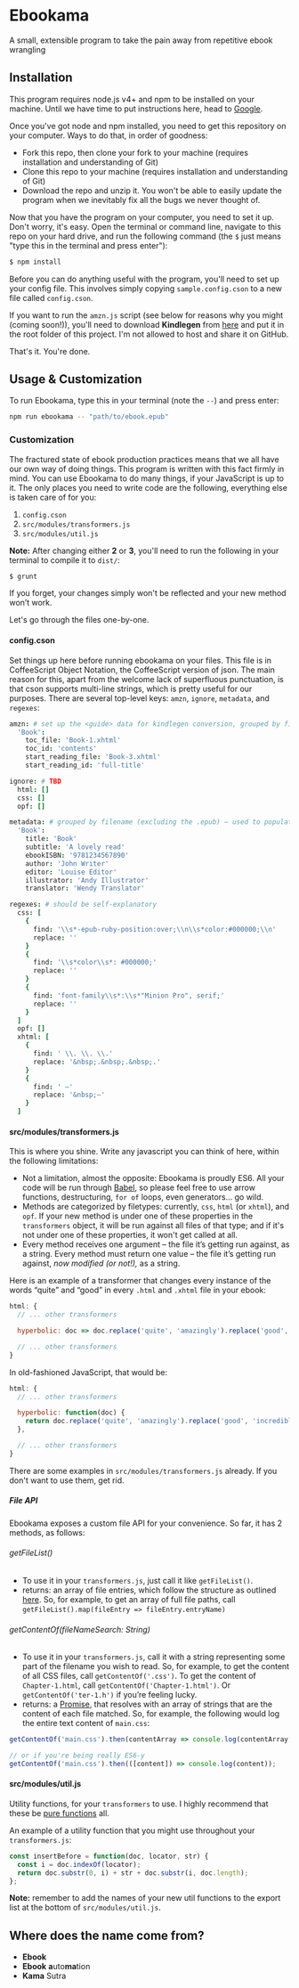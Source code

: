 # Ebookama

A small, extensible program to take the pain away from repetitive ebook wrangling

## Installation

This program requires node.js v4+ and npm to be installed on your machine. Until we have time to put instructions here, head to [Google](http://lmgtfy.com/?q=install+node).

Once you've got node and npm installed, you need to get this repository on your computer. Ways to do that, in order of goodness:

- Fork this repo, then clone your fork to your machine (requires installation and understanding of Git)
- Clone this repo to your machine (requires installation and understanding of Git)
- Download the repo and unzip it. You won't be able to easily update the program when we inevitably fix all the bugs we never thought of.

Now that you have the program on your computer, you need to set it up. Don't worry, it's easy. Open the terminal or command line, navigate to this repo on your hard drive, and run the following command (the `$` just means "type this in the terminal and press enter"):

```sh
$ npm install
```

Before you can do anything useful with the program, you'll need to set up your config file. This involves simply copying `sample.config.cson` to a new file called `config.cson`.

If you want to run the `amzn.js` script (see below for reasons why you might (coming soon!)), you'll need to download **Kindlegen** from [here](http://www.amazon.com/gp/feature.html/?docId=1000765211) and put it in the root folder of this project. I'm not allowed to host and share it on GitHub.

That's it. You're done.

## Usage & Customization

To run Ebookama, type this in your terminal (note the `--`) and press enter:

```sh
npm run ebookama -- "path/to/ebook.epub"
```

### Customization

The fractured state of ebook production practices means that we all have our own way of doing things. This program is written with this fact firmly in mind. You can use Ebookama to do many things, if your JavaScript is up to it. The only places you need to write code are the following, everything else is taken care of for you:

1. `config.cson`
2. `src/modules/transformers.js`
3. `src/modules/util.js`

**Note:** After changing either **2** or **3**, you'll need to run the following in your terminal to compile it to `dist/`:

```sh
$ grunt
```

If you forget, your changes simply won't be reflected and your new method won’t work.

Let's go through the files one-by-one.

#### config.cson

Set things up here before running ebookama on your files. This file is in CoffeeScript Object Notation, the CoffeeScript version of json. The main reason for this, apart from the welcome lack of superfluous punctuation, is that cson supports multi-line strings, which is pretty useful for our purposes. There are several top-level keys: `amzn`, `ignore`, `metadata`, and `regexes`:

```coffeescript
amzn: # set up the <guide> data for kindlegen conversion, grouped by filename (ecluding the .epub)
  'Book':
    toc_file: 'Book-1.xhtml'
    toc_id: 'contents'
    start_reading_file: 'Book-3.xhtml'
    start_reading_id: 'full-title'

ignore: # TBD
  html: []
  css: []
  opf: []

metadata: # grouped by filename (excluding the .epub) – used to populate your ebook's opf file
  'Book':
    title: 'Book'
    subtitle: 'A lovely read'
    ebookISBN: '9781234567890'
    author: 'John Writer'
    editor: 'Louise Editor'
    illustrator: 'Andy Illustrator'
    translator: 'Wendy Translator'

regexes: # should be self-explanatory
  css: [
    {
      find: '\\s*-epub-ruby-position:over;\\n\\s*color:#000000;\\n'
      replace: ''
    }
    {
      find: '\\s*color\\s*: #000000;'
      replace: ''
    }
    {
      find: 'font-family\\s*:\\s*"Minion Pro", serif;'
      replace: ''
    }
  ]
  opf: []
  xhtml: [
    {
      find: ' \\. \\. \\.'
      replace: '&nbsp;.&nbsp;.&nbsp;.'
    }
    {
      find: ' –'
      replace: '&nbsp;–'
    }
  ]
```

#### src/modules/transformers.js

This is where you shine. Write any javascript you can think of here, within the following limitations:

- Not a limitation, almost the opposite: Ebookama is proudly ES6. All your code will be run through [Babel](http://babeljs.io/), so please feel free to use arrow functions, destructuring, `for of` loops, even generators... go wild.
- Methods are categorized by filetypes: currently, `css`, `html` (or `xhtml`), and `opf`. If your new method is under one of these properties in the `transformers` object, it will be run against all files of that type; and if it's not under one of these properties, it won't get called at all.
- Every method receives one argument – the file it’s getting run against, as a string. Every method must return one value – the file it’s getting run against, _now modified (or not!),_ as a string.

Here is an example of a transformer that changes every instance of the words “quite” and “good” in every `.html` and `.xhtml` file in your ebook:

```javascript
html: {
  // ... other transformers

  hyperbolic: doc => doc.replace('quite', 'amazingly').replace('good', 'incredible'),

  // ... other transformers
}
```

In old-fashioned JavaScript, that would be:

```javascript
html: {
  // ... other transformers

  hyperbolic: function(doc) {
    return doc.replace('quite', 'amazingly').replace('good', 'incredible');
  },

  // ... other transformers
}
```

There are some examples in `src/modules/transformers.js` already. If you don't want to use them, get rid.

##### File API

Ebookama exposes a custom file API for your convenience. So far, it has 2 methods, as follows:

###### getFileList()

- To use it in your `transformers.js`, just call it like `getFileList()`.
- returns: an array of file entries, which follow the structure as outlined [here](https://github.com/cthackers/adm-zip/wiki/ZipEntry). So, for example, to get an array of full file paths, call `getFileList().map(fileEntry => fileEntry.entryName)`

###### getContentOf(fileNameSearch: String)

- To use it in your `transformers.js`, call it with a string representing some part of the filename you wish to read. So, for example, to get the content of all CSS files, call `getContentOf('.css')`. To get the content of `Chapter-1.html`, call `getContentOf('Chapter-1.html')`. Or `getContentOf('ter-1.h')` if you’re feeling lucky.
- returns: a [Promise](https://developer.mozilla.org/en-US/docs/Web/JavaScript/Reference/Global_Objects/Promise), that resolves with an array of strings that are the content of each file matched. So, for example, the following would log the entire text content of `main.css`:

```javascript
getContentOf('main.css').then(contentArray => console.log(contentArray[0]));

// or if you're being really ES6-y
getContentOf('main.css').then(([content]) => console.log(content));
```

#### src/modules/util.js

Utility functions, for your `transformers` to use. I highly recommend that these be [pure functions](http://adamjonrichardson.com/2014/01/11/pure-functions/) all.

An example of a utility function that you might use throughout your `transformers.js`:

```javascript
const insertBefore = function(doc, locator, str) {
  const i = doc.indexOf(locator);
  return doc.substr(0, i) + str + doc.substr(i, doc.length);
};
```

**Note:** remember to add the names of your new util functions to the export list at the bottom of `src/modules/util.js`.

## Where does the name come from?

- **Ebook**
- **Ebook** **a**uto**ma**tion
- **Kama** Sutra

